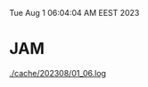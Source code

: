 Tue Aug  1 06:04:04 AM EEST 2023
# JAM
<a href='./cache/202308/01_06.log'>./cache/202308/01_06.log</a>
